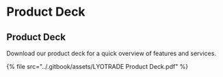 # Product Deck

## Product Deck

Download our product deck for a quick overview of features and services.

{% file src="../.gitbook/assets/LYOTRADE Product Deck.pdf" %}
